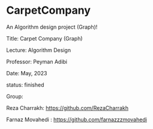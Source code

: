 # CarpetCompany
An Algorithm design project (Graph)!

Title: Carpet Company (Graph)

Lecture: Algorithm Design

Professor: Peyman Adibi

Date: May, 2023

status: finished

Group:

Reza Charrakh: https://github.com/RezaCharrakh

Farnaz Movahedi : https://github.com/farnazzzmovahedi
